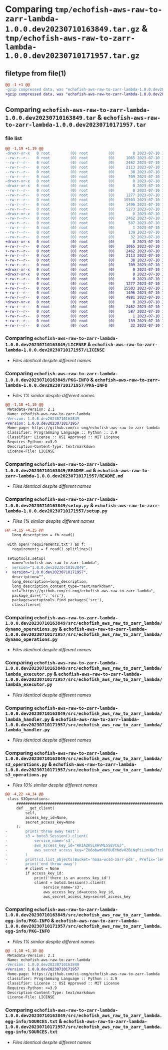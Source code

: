# Comparing `tmp/echofish-aws-raw-to-zarr-lambda-1.0.0.dev20230710163849.tar.gz` & `tmp/echofish-aws-raw-to-zarr-lambda-1.0.0.dev20230710171957.tar.gz`

## filetype from file(1)

```diff
@@ -1 +1 @@
-gzip compressed data, was "echofish-aws-raw-to-zarr-lambda-1.0.0.dev20230710163849.tar", last modified: Mon Jul 10 16:39:50 2023, max compression
+gzip compressed data, was "echofish-aws-raw-to-zarr-lambda-1.0.0.dev20230710171957.tar", last modified: Mon Jul 10 17:21:02 2023, max compression
```

## Comparing `echofish-aws-raw-to-zarr-lambda-1.0.0.dev20230710163849.tar` & `echofish-aws-raw-to-zarr-lambda-1.0.0.dev20230710171957.tar`

### file list

```diff
@@ -1,19 +1,19 @@
-drwxr-xr-x   0 root         (0) root         (0)        0 2023-07-10 16:39:50.796305 echofish-aws-raw-to-zarr-lambda-1.0.0.dev20230710163849/
--rw-r--r--   0 root         (0) root         (0)     1065 2023-07-10 16:38:44.000000 echofish-aws-raw-to-zarr-lambda-1.0.0.dev20230710163849/LICENSE
--rw-r--r--   0 root         (0) root         (0)     2462 2023-07-10 16:39:50.796305 echofish-aws-raw-to-zarr-lambda-1.0.0.dev20230710163849/PKG-INFO
--rw-r--r--   0 root         (0) root         (0)     2113 2023-07-10 16:38:44.000000 echofish-aws-raw-to-zarr-lambda-1.0.0.dev20230710163849/README.md
--rw-r--r--   0 root         (0) root         (0)       38 2023-07-10 16:39:50.796305 echofish-aws-raw-to-zarr-lambda-1.0.0.dev20230710163849/setup.cfg
--rw-r--r--   0 root         (0) root         (0)      709 2023-07-10 16:39:46.000000 echofish-aws-raw-to-zarr-lambda-1.0.0.dev20230710163849/setup.py
-drwxr-xr-x   0 root         (0) root         (0)        0 2023-07-10 16:39:50.792304 echofish-aws-raw-to-zarr-lambda-1.0.0.dev20230710163849/src/
-drwxr-xr-x   0 root         (0) root         (0)        0 2023-07-10 16:39:50.796305 echofish-aws-raw-to-zarr-lambda-1.0.0.dev20230710163849/src/echofish_aws_raw_to_zarr_lambda/
--rw-r--r--   0 root         (0) root         (0)        0 2023-07-10 16:38:44.000000 echofish-aws-raw-to-zarr-lambda-1.0.0.dev20230710163849/src/echofish_aws_raw_to_zarr_lambda/__init__.py
--rw-r--r--   0 root         (0) root         (0)     1277 2023-07-10 16:38:44.000000 echofish-aws-raw-to-zarr-lambda-1.0.0.dev20230710163849/src/echofish_aws_raw_to_zarr_lambda/dynamo_operations.py
--rw-r--r--   0 root         (0) root         (0)    15503 2023-07-10 16:38:44.000000 echofish-aws-raw-to-zarr-lambda-1.0.0.dev20230710163849/src/echofish_aws_raw_to_zarr_lambda/lambda_executor.py
--rw-r--r--   0 root         (0) root         (0)     1496 2023-07-10 16:38:44.000000 echofish-aws-raw-to-zarr-lambda-1.0.0.dev20230710163849/src/echofish_aws_raw_to_zarr_lambda/lambda_handler.py
--rw-r--r--   0 root         (0) root         (0)     5273 2023-07-10 16:38:44.000000 echofish-aws-raw-to-zarr-lambda-1.0.0.dev20230710163849/src/echofish_aws_raw_to_zarr_lambda/s3_operations.py
-drwxr-xr-x   0 root         (0) root         (0)        0 2023-07-10 16:39:50.796305 echofish-aws-raw-to-zarr-lambda-1.0.0.dev20230710163849/src/echofish_aws_raw_to_zarr_lambda.egg-info/
--rw-r--r--   0 root         (0) root         (0)     2462 2023-07-10 16:39:50.000000 echofish-aws-raw-to-zarr-lambda-1.0.0.dev20230710163849/src/echofish_aws_raw_to_zarr_lambda.egg-info/PKG-INFO
--rw-r--r--   0 root         (0) root         (0)      587 2023-07-10 16:39:50.000000 echofish-aws-raw-to-zarr-lambda-1.0.0.dev20230710163849/src/echofish_aws_raw_to_zarr_lambda.egg-info/SOURCES.txt
--rw-r--r--   0 root         (0) root         (0)        1 2023-07-10 16:39:50.000000 echofish-aws-raw-to-zarr-lambda-1.0.0.dev20230710163849/src/echofish_aws_raw_to_zarr_lambda.egg-info/dependency_links.txt
--rw-r--r--   0 root         (0) root         (0)      139 2023-07-10 16:39:50.000000 echofish-aws-raw-to-zarr-lambda-1.0.0.dev20230710163849/src/echofish_aws_raw_to_zarr_lambda.egg-info/requires.txt
--rw-r--r--   0 root         (0) root         (0)       32 2023-07-10 16:39:50.000000 echofish-aws-raw-to-zarr-lambda-1.0.0.dev20230710163849/src/echofish_aws_raw_to_zarr_lambda.egg-info/top_level.txt
+drwxr-xr-x   0 root         (0) root         (0)        0 2023-07-10 17:21:02.680351 echofish-aws-raw-to-zarr-lambda-1.0.0.dev20230710171957/
+-rw-r--r--   0 root         (0) root         (0)     1065 2023-07-10 17:19:52.000000 echofish-aws-raw-to-zarr-lambda-1.0.0.dev20230710171957/LICENSE
+-rw-r--r--   0 root         (0) root         (0)     2462 2023-07-10 17:21:02.680351 echofish-aws-raw-to-zarr-lambda-1.0.0.dev20230710171957/PKG-INFO
+-rw-r--r--   0 root         (0) root         (0)     2113 2023-07-10 17:19:52.000000 echofish-aws-raw-to-zarr-lambda-1.0.0.dev20230710171957/README.md
+-rw-r--r--   0 root         (0) root         (0)       38 2023-07-10 17:21:02.680351 echofish-aws-raw-to-zarr-lambda-1.0.0.dev20230710171957/setup.cfg
+-rw-r--r--   0 root         (0) root         (0)      709 2023-07-10 17:20:57.000000 echofish-aws-raw-to-zarr-lambda-1.0.0.dev20230710171957/setup.py
+drwxr-xr-x   0 root         (0) root         (0)        0 2023-07-10 17:21:02.676351 echofish-aws-raw-to-zarr-lambda-1.0.0.dev20230710171957/src/
+drwxr-xr-x   0 root         (0) root         (0)        0 2023-07-10 17:21:02.676351 echofish-aws-raw-to-zarr-lambda-1.0.0.dev20230710171957/src/echofish_aws_raw_to_zarr_lambda/
+-rw-r--r--   0 root         (0) root         (0)        0 2023-07-10 17:19:52.000000 echofish-aws-raw-to-zarr-lambda-1.0.0.dev20230710171957/src/echofish_aws_raw_to_zarr_lambda/__init__.py
+-rw-r--r--   0 root         (0) root         (0)     1277 2023-07-10 17:19:52.000000 echofish-aws-raw-to-zarr-lambda-1.0.0.dev20230710171957/src/echofish_aws_raw_to_zarr_lambda/dynamo_operations.py
+-rw-r--r--   0 root         (0) root         (0)    15503 2023-07-10 17:19:52.000000 echofish-aws-raw-to-zarr-lambda-1.0.0.dev20230710171957/src/echofish_aws_raw_to_zarr_lambda/lambda_executor.py
+-rw-r--r--   0 root         (0) root         (0)     1496 2023-07-10 17:19:52.000000 echofish-aws-raw-to-zarr-lambda-1.0.0.dev20230710171957/src/echofish_aws_raw_to_zarr_lambda/lambda_handler.py
+-rw-r--r--   0 root         (0) root         (0)     4881 2023-07-10 17:19:52.000000 echofish-aws-raw-to-zarr-lambda-1.0.0.dev20230710171957/src/echofish_aws_raw_to_zarr_lambda/s3_operations.py
+drwxr-xr-x   0 root         (0) root         (0)        0 2023-07-10 17:21:02.680351 echofish-aws-raw-to-zarr-lambda-1.0.0.dev20230710171957/src/echofish_aws_raw_to_zarr_lambda.egg-info/
+-rw-r--r--   0 root         (0) root         (0)     2462 2023-07-10 17:21:02.000000 echofish-aws-raw-to-zarr-lambda-1.0.0.dev20230710171957/src/echofish_aws_raw_to_zarr_lambda.egg-info/PKG-INFO
+-rw-r--r--   0 root         (0) root         (0)      587 2023-07-10 17:21:02.000000 echofish-aws-raw-to-zarr-lambda-1.0.0.dev20230710171957/src/echofish_aws_raw_to_zarr_lambda.egg-info/SOURCES.txt
+-rw-r--r--   0 root         (0) root         (0)        1 2023-07-10 17:21:02.000000 echofish-aws-raw-to-zarr-lambda-1.0.0.dev20230710171957/src/echofish_aws_raw_to_zarr_lambda.egg-info/dependency_links.txt
+-rw-r--r--   0 root         (0) root         (0)      139 2023-07-10 17:21:02.000000 echofish-aws-raw-to-zarr-lambda-1.0.0.dev20230710171957/src/echofish_aws_raw_to_zarr_lambda.egg-info/requires.txt
+-rw-r--r--   0 root         (0) root         (0)       32 2023-07-10 17:21:02.000000 echofish-aws-raw-to-zarr-lambda-1.0.0.dev20230710171957/src/echofish_aws_raw_to_zarr_lambda.egg-info/top_level.txt
```

### Comparing `echofish-aws-raw-to-zarr-lambda-1.0.0.dev20230710163849/LICENSE` & `echofish-aws-raw-to-zarr-lambda-1.0.0.dev20230710171957/LICENSE`

 * *Files identical despite different names*

### Comparing `echofish-aws-raw-to-zarr-lambda-1.0.0.dev20230710163849/PKG-INFO` & `echofish-aws-raw-to-zarr-lambda-1.0.0.dev20230710171957/PKG-INFO`

 * *Files 1% similar despite different names*

```diff
@@ -1,10 +1,10 @@
 Metadata-Version: 2.1
 Name: echofish-aws-raw-to-zarr-lambda
-Version: 1.0.0.dev20230710163849
+Version: 1.0.0.dev20230710171957
 Home-page: https://github.com/ci-cmg/echofish-aws-raw-to-zarr-lambda
 Classifier: Programming Language :: Python :: 3.9
 Classifier: License :: OSI Approved :: MIT License
 Requires-Python: >=3.9
 Description-Content-Type: text/markdown
 License-File: LICENSE
```

### Comparing `echofish-aws-raw-to-zarr-lambda-1.0.0.dev20230710163849/README.md` & `echofish-aws-raw-to-zarr-lambda-1.0.0.dev20230710171957/README.md`

 * *Files identical despite different names*

### Comparing `echofish-aws-raw-to-zarr-lambda-1.0.0.dev20230710163849/setup.py` & `echofish-aws-raw-to-zarr-lambda-1.0.0.dev20230710171957/setup.py`

 * *Files 1% similar despite different names*

```diff
@@ -4,15 +4,15 @@
   long_description = fh.read()
 
 with open('requirements.txt') as f:
   requirements = f.read().splitlines()
 
 setuptools.setup(
   name="echofish-aws-raw-to-zarr-lambda",
-  version="1.0.0.dev20230710163849",
+  version="1.0.0.dev20230710171957",
   description="",
   long_description=long_description,
   long_description_content_type="text/markdown",
   url="https://github.com/ci-cmg/echofish-aws-raw-to-zarr-lambda",
   package_dir={'': 'src'},
   packages=setuptools.find_packages('src'),
   classifiers=[
```

### Comparing `echofish-aws-raw-to-zarr-lambda-1.0.0.dev20230710163849/src/echofish_aws_raw_to_zarr_lambda/dynamo_operations.py` & `echofish-aws-raw-to-zarr-lambda-1.0.0.dev20230710171957/src/echofish_aws_raw_to_zarr_lambda/dynamo_operations.py`

 * *Files identical despite different names*

### Comparing `echofish-aws-raw-to-zarr-lambda-1.0.0.dev20230710163849/src/echofish_aws_raw_to_zarr_lambda/lambda_executor.py` & `echofish-aws-raw-to-zarr-lambda-1.0.0.dev20230710171957/src/echofish_aws_raw_to_zarr_lambda/lambda_executor.py`

 * *Files identical despite different names*

### Comparing `echofish-aws-raw-to-zarr-lambda-1.0.0.dev20230710163849/src/echofish_aws_raw_to_zarr_lambda/lambda_handler.py` & `echofish-aws-raw-to-zarr-lambda-1.0.0.dev20230710171957/src/echofish_aws_raw_to_zarr_lambda/lambda_handler.py`

 * *Files identical despite different names*

### Comparing `echofish-aws-raw-to-zarr-lambda-1.0.0.dev20230710163849/src/echofish_aws_raw_to_zarr_lambda/s3_operations.py` & `echofish-aws-raw-to-zarr-lambda-1.0.0.dev20230710171957/src/echofish_aws_raw_to_zarr_lambda/s3_operations.py`

 * *Files 10% similar despite different names*

```diff
@@ -4,22 +4,14 @@
 class S3Operations:
     #####################################################################
     def __get_client(
         self,
         access_key_id=None,
         secret_access_key=None
     ):
-        print('throw away test')
-        s3 = boto3.Session().client(
-            service_name='s3',
-            aws_access_key_id="AKIA2KSLXHVML5SEVCGJ",
-            aws_secret_access_key="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",
-        )
-        print(s3.list_objects(Bucket='noaa-wcsd-zarr-pds', Prefix='level_2/Henry_B._Bigelow/HB0707')['Contents'][0])
-        print('end throw away')
         # client = None
         if access_key_id:
             print('there is an access_key_id')
             client = boto3.Session().client(
                 service_name='s3',
                 aws_access_key_id=access_key_id,
                 aws_secret_access_key=secret_access_key
```

### Comparing `echofish-aws-raw-to-zarr-lambda-1.0.0.dev20230710163849/src/echofish_aws_raw_to_zarr_lambda.egg-info/PKG-INFO` & `echofish-aws-raw-to-zarr-lambda-1.0.0.dev20230710171957/src/echofish_aws_raw_to_zarr_lambda.egg-info/PKG-INFO`

 * *Files 1% similar despite different names*

```diff
@@ -1,10 +1,10 @@
 Metadata-Version: 2.1
 Name: echofish-aws-raw-to-zarr-lambda
-Version: 1.0.0.dev20230710163849
+Version: 1.0.0.dev20230710171957
 Home-page: https://github.com/ci-cmg/echofish-aws-raw-to-zarr-lambda
 Classifier: Programming Language :: Python :: 3.9
 Classifier: License :: OSI Approved :: MIT License
 Requires-Python: >=3.9
 Description-Content-Type: text/markdown
 License-File: LICENSE
```

### Comparing `echofish-aws-raw-to-zarr-lambda-1.0.0.dev20230710163849/src/echofish_aws_raw_to_zarr_lambda.egg-info/SOURCES.txt` & `echofish-aws-raw-to-zarr-lambda-1.0.0.dev20230710171957/src/echofish_aws_raw_to_zarr_lambda.egg-info/SOURCES.txt`

 * *Files identical despite different names*

